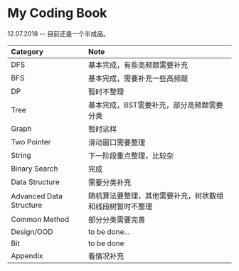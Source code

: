 # My Coding Book

12.07.2018 -- 目前还是一个半成品。

| Category | Note |
| :--- | :--- |
| DFS | 基本完成，有些高频题需要补充 |
| BFS | 基本完成，需要补充一些高频题 |
| DP | 暂时不整理 |
| Tree | 基本完成，BST需要补充，部分高频题需要分类 |
| Graph | 暂时这样 |
| Two Pointer | 滑动窗口需要整理 |
| String | 下一阶段重点整理，比较杂 |
| Binary Search | 完成 |
| Data Structure | 需要分类补充 |
| Advanced Data Structure | 随机算法要整理，其他需要补充，树状数组和线段树暂时不整理 |
| Common Method | 部分分类需要完善 |
| Design/OOD | to be done... |
| Bit | to be done |
| Appendix | 看情况补充 |



